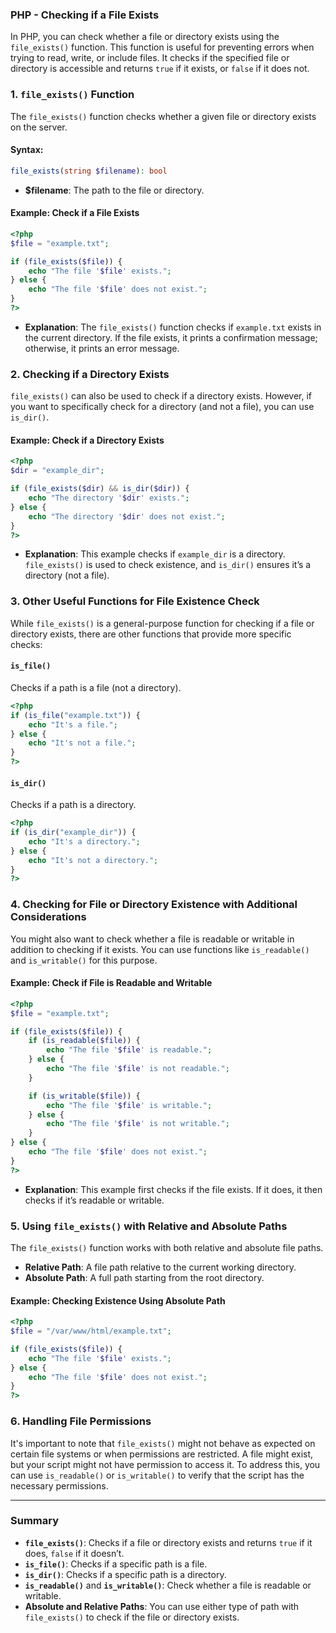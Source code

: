 ### PHP - Checking if a File Exists

In PHP, you can check whether a file or directory exists using the `file_exists()` function. This function is useful for preventing errors when trying to read, write, or include files. It checks if the specified file or directory is accessible and returns `true` if it exists, or `false` if it does not.

### 1. **`file_exists()` Function**

The `file_exists()` function checks whether a given file or directory exists on the server.

#### Syntax:
```php
file_exists(string $filename): bool
```
- **$filename**: The path to the file or directory.

#### Example: Check if a File Exists

```php
<?php
$file = "example.txt";

if (file_exists($file)) {
    echo "The file '$file' exists.";
} else {
    echo "The file '$file' does not exist.";
}
?>
```
- **Explanation**: The `file_exists()` function checks if `example.txt` exists in the current directory. If the file exists, it prints a confirmation message; otherwise, it prints an error message.

### 2. **Checking if a Directory Exists**

`file_exists()` can also be used to check if a directory exists. However, if you want to specifically check for a directory (and not a file), you can use `is_dir()`.

#### Example: Check if a Directory Exists

```php
<?php
$dir = "example_dir";

if (file_exists($dir) && is_dir($dir)) {
    echo "The directory '$dir' exists.";
} else {
    echo "The directory '$dir' does not exist.";
}
?>
```
- **Explanation**: This example checks if `example_dir` is a directory. `file_exists()` is used to check existence, and `is_dir()` ensures it’s a directory (not a file).

### 3. **Other Useful Functions for File Existence Check**

While `file_exists()` is a general-purpose function for checking if a file or directory exists, there are other functions that provide more specific checks:

#### `is_file()`
Checks if a path is a file (not a directory).

```php
<?php
if (is_file("example.txt")) {
    echo "It's a file.";
} else {
    echo "It's not a file.";
}
?>
```

#### `is_dir()`
Checks if a path is a directory.

```php
<?php
if (is_dir("example_dir")) {
    echo "It's a directory.";
} else {
    echo "It's not a directory.";
}
?>
```

### 4. **Checking for File or Directory Existence with Additional Considerations**

You might also want to check whether a file is readable or writable in addition to checking if it exists. You can use functions like `is_readable()` and `is_writable()` for this purpose.

#### Example: Check if File is Readable and Writable

```php
<?php
$file = "example.txt";

if (file_exists($file)) {
    if (is_readable($file)) {
        echo "The file '$file' is readable.";
    } else {
        echo "The file '$file' is not readable.";
    }

    if (is_writable($file)) {
        echo "The file '$file' is writable.";
    } else {
        echo "The file '$file' is not writable.";
    }
} else {
    echo "The file '$file' does not exist.";
}
?>
```
- **Explanation**: This example first checks if the file exists. If it does, it then checks if it’s readable or writable.

### 5. **Using `file_exists()` with Relative and Absolute Paths**

The `file_exists()` function works with both relative and absolute file paths.

- **Relative Path**: A file path relative to the current working directory.
- **Absolute Path**: A full path starting from the root directory.

#### Example: Checking Existence Using Absolute Path

```php
<?php
$file = "/var/www/html/example.txt";

if (file_exists($file)) {
    echo "The file '$file' exists.";
} else {
    echo "The file '$file' does not exist.";
}
?>
```

### 6. **Handling File Permissions**

It's important to note that `file_exists()` might not behave as expected on certain file systems or when permissions are restricted. A file might exist, but your script might not have permission to access it. To address this, you can use `is_readable()` or `is_writable()` to verify that the script has the necessary permissions.

---

### Summary

- **`file_exists()`**: Checks if a file or directory exists and returns `true` if it does, `false` if it doesn’t.
- **`is_file()`**: Checks if a specific path is a file.
- **`is_dir()`**: Checks if a specific path is a directory.
- **`is_readable()`** and **`is_writable()`**: Check whether a file is readable or writable.
- **Absolute and Relative Paths**: You can use either type of path with `file_exists()` to check if the file or directory exists.
